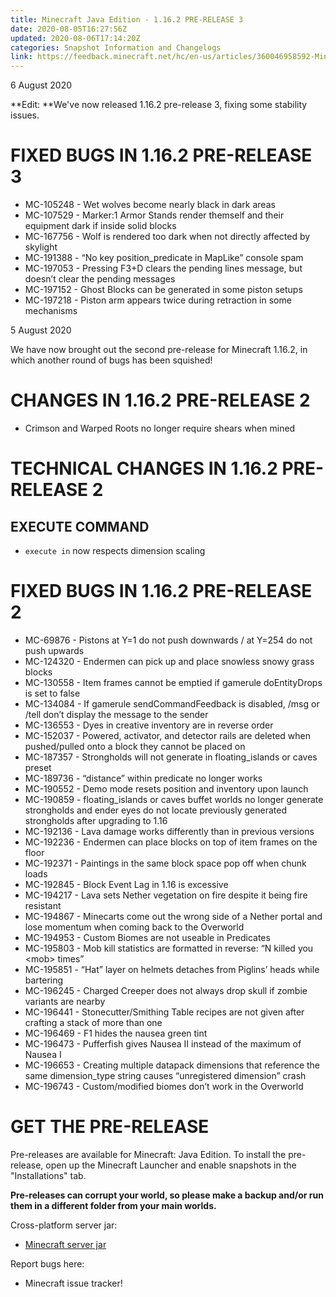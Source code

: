 ```yaml
---
title: Minecraft Java Edition - 1.16.2 PRE-RELEASE 3
date: 2020-08-05T16:27:56Z
updated: 2020-08-06T17:14:20Z
categories: Snapshot Information and Changelogs
link: https://feedback.minecraft.net/hc/en-us/articles/360046958592-Minecraft-Java-Edition-1-16-2-PRE-RELEASE-3
---
```


6 August 2020

**Edit: **We've now released 1.16.2 pre-release 3, fixing some stability issues.

# FIXED BUGS IN 1.16.2 PRE-RELEASE 3

- MC-105248 - Wet wolves become nearly black in dark areas
- MC-107529 - Marker:1 Armor Stands render themself and their equipment dark if inside solid blocks
- MC-167756 - Wolf is rendered too dark when not directly affected by skylight
- MC-191388 - “No key position_predicate in MapLike” console spam
- MC-197053 - Pressing F3+D clears the pending lines message, but doesn’t clear the pending messages
- MC-197152 - Ghost Blocks can be generated in some piston setups
- MC-197218 - Piston arm appears twice during retraction in some mechanisms

5 August 2020

We have now brought out the second pre-release for Minecraft 1.16.2, in which another round of bugs has been squished!

# CHANGES IN 1.16.2 PRE-RELEASE 2

- Crimson and Warped Roots no longer require shears when mined

# TECHNICAL CHANGES IN 1.16.2 PRE-RELEASE 2

## EXECUTE COMMAND

- `execute in` now respects dimension scaling

# FIXED BUGS IN 1.16.2 PRE-RELEASE 2

- MC-69876 - Pistons at Y=1 do not push downwards / at Y=254 do not push upwards
- MC-124320 - Endermen can pick up and place snowless snowy grass blocks
- MC-130558 - Item frames cannot be emptied if gamerule doEntityDrops is set to false
- MC-134084 - If gamerule sendCommandFeedback is disabled, /msg or /tell don’t display the message to the sender
- MC-136553 - Dyes in creative inventory are in reverse order
- MC-152037 - Powered, activator, and detector rails are deleted when pushed/pulled onto a block they cannot be placed on
- MC-187357 - Strongholds will not generate in floating_islands or caves preset
- MC-189736 - “distance” within predicate no longer works
- MC-190552 - Demo mode resets position and inventory upon launch
- MC-190859 - floating_islands or caves buffet worlds no longer generate strongholds and ender eyes do not locate previously generated strongholds after upgrading to 1.16
- MC-192136 - Lava damage works differently than in previous versions
- MC-192236 - Endermen can place blocks on top of item frames on the floor
- MC-192371 - Paintings in the same block space pop off when chunk loads
- MC-192845 - Block Event Lag in 1.16 is excessive
- MC-194217 - Lava sets Nether vegetation on fire despite it being fire resistant
- MC-194867 - Minecarts come out the wrong side of a Nether portal and lose momentum when coming back to the Overworld
- MC-194953 - Custom Biomes are not useable in Predicates
- MC-195803 - Mob kill statistics are formatted in reverse: “N killed you \<mob\> times”
- MC-195851 - “Hat” layer on helmets detaches from Piglins’ heads while bartering
- MC-196245 - Charged Creeper does not always drop skull if zombie variants are nearby
- MC-196441 - Stonecutter/Smithing Table recipes are not given after crafting a stack of more than one
- MC-196469 - F1 hides the nausea green tint
- MC-196473 - Pufferfish gives Nausea II instead of the maximum of Nausea I
- MC-196653 - Creating multiple datapack dimensions that reference the same dimension_type string causes “unregistered dimension” crash
- MC-196743 - Custom/modified biomes don’t work in the Overworld

# GET THE PRE-RELEASE

Pre-releases are available for Minecraft: Java Edition. To install the pre-release, open up the Minecraft Launcher and enable snapshots in the "Installations" tab.

**Pre-releases can corrupt your world, so please make a backup and/or run them in a different folder from your main worlds.**

Cross-platform server jar:

- [Minecraft server jar](https://launcher.mojang.com/v1/objects/d2cae287324631b2b4bfa609dd01c63cd6d4b78d/server.jar)

Report bugs here:

- Minecraft issue tracker!
